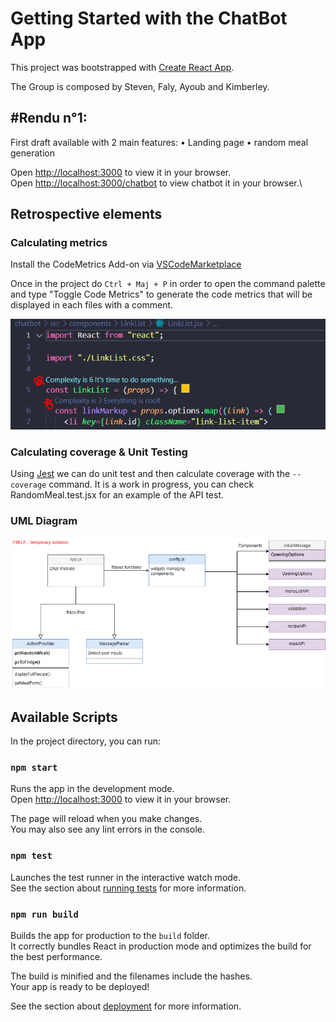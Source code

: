 # Getting Started with the ChatBot App

This project was bootstrapped with [Create React App](https://github.com/facebook/create-react-app).

The Group is composed by Steven, Faly, Ayoub and Kimberley.

## \#Rendu n°1:
First draft available with 2 main features:
    • Landing page
    • random meal generation 

Open [http://localhost:3000](http://localhost:3000) to view it in your browser.\
Open [http://localhost:3000/chatbot](http://localhost:3000/chatbot) to view chatbot it in your browser.\

## Retrospective elements

### Calculating metrics

Install the CodeMetrics Add-on via [VSCodeMarketplace](https://marketplace.visualstudio.com/items?itemName=kisstkondoros.vscode-codemetrics)

Once in the project do `Ctrl + Maj + P` in order to open the command palette and type "Toggle Code Metrics" to generate the code metrics that will be displayed in each files with a comment.

![Metrics](public/Metrics.PNG)

### Calculating coverage & Unit Testing

Using [Jest](https://jestjs.io/) we can do unit test and then calculate coverage with the `--coverage` command. It is a work in progress, you can check RandomMeal.test.jsx for an example of the API test.

### UML Diagram

![Diagram](public/Diagram.png)


## Available Scripts

In the project directory, you can run:

### `npm start`

Runs the app in the development mode.\
Open [http://localhost:3000](http://localhost:3000) to view it in your browser.

The page will reload when you make changes.\
You may also see any lint errors in the console.

### `npm test`

Launches the test runner in the interactive watch mode.\
See the section about [running tests](https://facebook.github.io/create-react-app/docs/running-tests) for more information.

### `npm run build`

Builds the app for production to the `build` folder.\
It correctly bundles React in production mode and optimizes the build for the best performance.

The build is minified and the filenames include the hashes.\
Your app is ready to be deployed!

See the section about [deployment](https://facebook.github.io/create-react-app/docs/deployment) for more information.
